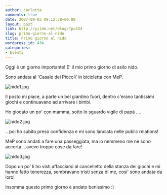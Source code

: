 ```yaml
---
author: carlotta
comments: true
date: 2007-09-03 09:12:38+00:00
layout: post
link: http://pilde.net/blog/?p=434
slug: primo-giorno-al-nido
title: Primo giorno al nido
wordpress_id: 434
categories:
- Eventi
---
```


Oggi è un giorno importante! E' il mio primo giorno di asilo nido.

Sono andata al 'Casale dei Piccoli' in bicicletta con MeP.

![nido1.jpg](http://pilde.net/blog/wp-content/uploads/2007/09/nido1.jpg)

Il posto mi piace, a parte un bel giardino fuori, dentro c'erano tantissimi giochi e continuavano ad arrivare i bimbi.

Ho giocato un po' con mamma, sotto lo sguardo vigile di papà ....

![nido2.jpg](http://pilde.net/blog/wp-content/uploads/2007/09/nido2.jpg)

.. poi ho subito preso confidenza e mi sono lanciata nelle public relations!

MeP sono andati a fare una passeggiata, ma io nemmeno me ne sono accorta....avevo troppe cose da fare!

![nido3.jpg](http://pilde.net/blog/wp-content/uploads/2007/09/nido3.jpg)

Dopo un po' li ho visti affacciarsi al cancelletto della stanza dei giochi e mi hanno fatto tenerezza, sembravano tristi senza di me, cosi' sono andata da loro!

Insomma questo primo giorno è andato benissimo :)
